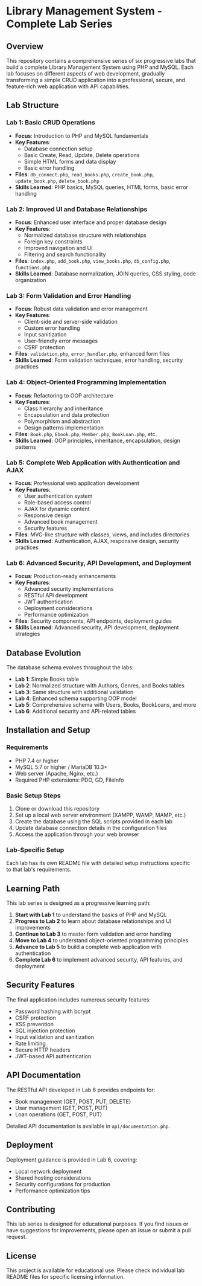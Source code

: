 # Library Management System - Complete Lab Series

## Overview
This repository contains a comprehensive series of six progressive labs that build a complete Library Management System using PHP and MySQL. Each lab focuses on different aspects of web development, gradually transforming a simple CRUD application into a professional, secure, and feature-rich web application with API capabilities.

## Lab Structure

### Lab 1: Basic CRUD Operations
- **Focus**: Introduction to PHP and MySQL fundamentals
- **Key Features**: 
  - Database connection setup
  - Basic Create, Read, Update, Delete operations
  - Simple HTML forms and data display
  - Basic error handling
- **Files**: `db_connect.php`, `read_books.php`, `create_book.php`, `update_book.php`, `delete_book.php`
- **Skills Learned**: PHP basics, MySQL queries, HTML forms, basic error handling

### Lab 2: Improved UI and Database Relationships
- **Focus**: Enhanced user interface and proper database design
- **Key Features**:
  - Normalized database structure with relationships
  - Foreign key constraints
  - Improved navigation and UI
  - Filtering and search functionality
- **Files**: `index.php`, `add_book.php`, `view_books.php`, `db_config.php`, `functions.php`
- **Skills Learned**: Database normalization, JOIN queries, CSS styling, code organization

### Lab 3: Form Validation and Error Handling
- **Focus**: Robust data validation and error management
- **Key Features**:
  - Client-side and server-side validation
  - Custom error handling
  - Input sanitization
  - User-friendly error messages
  - CSRF protection
- **Files**: `validation.php`, `error_handler.php`, enhanced form files
- **Skills Learned**: Form validation techniques, error handling, security practices

### Lab 4: Object-Oriented Programming Implementation
- **Focus**: Refactoring to OOP architecture
- **Key Features**:
  - Class hierarchy and inheritance
  - Encapsulation and data protection
  - Polymorphism and abstraction
  - Design patterns implementation
- **Files**: `Book.php`, `Ebook.php`, `Member.php`, `BookLoan.php`, etc.
- **Skills Learned**: OOP principles, inheritance, encapsulation, design patterns

### Lab 5: Complete Web Application with Authentication and AJAX
- **Focus**: Professional web application development
- **Key Features**:
  - User authentication system
  - Role-based access control
  - AJAX for dynamic content
  - Responsive design
  - Advanced book management
  - Security features
- **Files**: MVC-like structure with classes, views, and includes directories
- **Skills Learned**: Authentication, AJAX, responsive design, security practices

### Lab 6: Advanced Security, API Development, and Deployment
- **Focus**: Production-ready enhancements
- **Key Features**:
  - Advanced security implementations
  - RESTful API development
  - JWT authentication
  - Deployment considerations
  - Performance optimization
- **Files**: Security components, API endpoints, deployment guides
- **Skills Learned**: Advanced security, API development, deployment strategies

## Database Evolution
The database schema evolves throughout the labs:
- **Lab 1**: Simple Books table
- **Lab 2**: Normalized structure with Authors, Genres, and Books tables
- **Lab 3**: Same structure with additional validation
- **Lab 4**: Enhanced schema supporting OOP model
- **Lab 5**: Comprehensive schema with Users, Books, BookLoans, and more
- **Lab 6**: Additional security and API-related tables

## Installation and Setup

### Requirements
- PHP 7.4 or higher
- MySQL 5.7 or higher / MariaDB 10.3+
- Web server (Apache, Nginx, etc.)
- Required PHP extensions: PDO, GD, FileInfo

### Basic Setup Steps
1. Clone or download this repository
2. Set up a local web server environment (XAMPP, WAMP, MAMP, etc.)
3. Create the database using the SQL scripts provided in each lab
4. Update database connection details in the configuration files
5. Access the application through your web browser

### Lab-Specific Setup
Each lab has its own README file with detailed setup instructions specific to that lab's requirements.

## Learning Path
This lab series is designed as a progressive learning path:

1. **Start with Lab 1** to understand the basics of PHP and MySQL
2. **Progress to Lab 2** to learn about database relationships and UI improvements
3. **Continue to Lab 3** to master form validation and error handling
4. **Move to Lab 4** to understand object-oriented programming principles
5. **Advance to Lab 5** to build a complete web application with authentication
6. **Complete Lab 6** to implement advanced security, API features, and deployment

## Security Features
The final application includes numerous security features:
- Password hashing with bcrypt
- CSRF protection
- XSS prevention
- SQL injection protection
- Input validation and sanitization
- Rate limiting
- Secure HTTP headers
- JWT-based API authentication

## API Documentation
The RESTful API developed in Lab 6 provides endpoints for:
- Book management (GET, POST, PUT, DELETE)
- User management (GET, POST, PUT)
- Loan operations (GET, POST, PUT)

Detailed API documentation is available in `api/documentation.php`.

## Deployment
Deployment guidance is provided in Lab 6, covering:
- Local network deployment
- Shared hosting considerations
- Security configurations for production
- Performance optimization tips

## Contributing
This lab series is designed for educational purposes. If you find issues or have suggestions for improvements, please open an issue or submit a pull request.

## License
This project is available for educational use. Please check individual lab README files for specific licensing information.
